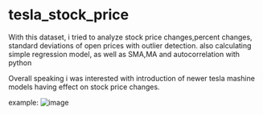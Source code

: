 # tesla_stock_price

With this dataset, i tried to analyze stock price changes,percent changes, standard deviations of open prices with outlier detection.
also calculating simple regression model, as well as SMA,MA and autocorrelation with python 

Overall speaking i was interested with introduction of newer tesla mashine models having effect on stock price changes.

example:
![image](https://github.com/user-attachments/assets/57bd576a-6fd3-4d9a-adc1-03cb907c7669)

